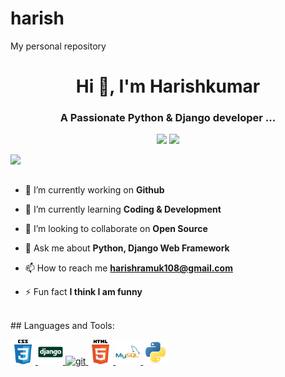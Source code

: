 # harish
My personal repository
<h1 align="center">Hi 👋, I'm Harishkumar</h1>
<h3 align="center">A Passionate Python & Django developer ...</h3>
<p align="center">
  <img width="250px" src="https://miro.medium.com/max/1400/1*LEH5tUEQReWe8Iu-UEV3Pg.gif">
  
  
  <img width="250px" src="https://upload.wikimedia.org/wikipedia/commons/b/bb/Active-3d-shutter-technology.gif">
</p>
<img align="left" width="390px" src="https://i.pinimg.com/originals/28/02/00/28020003d4a493c78d8202ba6c35f179.gif">
<br>
<br>

- 🔭 I’m currently working on **Github**

- 🌱 I’m currently learning **Coding & Development**

- 👯 I’m looking to collaborate on **Open Source**

- 💬 Ask me about **Python, Django Web Framework**

- 📫 How to reach me **harishramuk108@gmail.com**

- ⚡ Fun fact **I think I am funny**

<br>
## Languages and Tools:

<p align="left"> <a href="https://www.w3schools.com/css/" target="_blank" rel="noreferrer"> <img src="https://raw.githubusercontent.com/devicons/devicon/master/icons/css3/css3-original-wordmark.svg" alt="css3" width="40" height="40"/> </a> <a href="https://www.djangoproject.com/" target="_blank" rel="noreferrer"> <img src="https://raw.githubusercontent.com/devicons/devicon/master/icons/django/django-original.svg" alt="django" width="40" height="40"/> </a> <a href="https://git-scm.com/" target="_blank" rel="noreferrer"> <img src="https://www.vectorlogo.zone/logos/git-scm/git-scm-icon.svg" alt="git" width="40" height="40"/> </a> <a href="https://www.w3.org/html/" target="_blank" rel="noreferrer"> <img src="https://raw.githubusercontent.com/devicons/devicon/master/icons/html5/html5-original-wordmark.svg" alt="html5" width="40" height="40"/> </a> <a href="https://www.mysql.com/" target="_blank" rel="noreferrer"> <img src="https://raw.githubusercontent.com/devicons/devicon/master/icons/mysql/mysql-original-wordmark.svg" alt="mysql" width="40" height="40"/> </a> <a href="https://www.python.org" target="_blank" rel="noreferrer"> <img src="https://raw.githubusercontent.com/devicons/devicon/master/icons/python/python-original.svg" alt="python" width="40" height="40"/> </a> </p>

